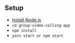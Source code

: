 ## Setup

- [Install Node.js](https://nodejs.org/en/)
- `cd group-video-calling-app`
- `npm install`
- `yarn start or npm start`

